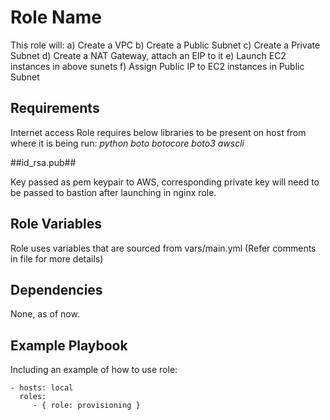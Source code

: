 Role Name
=========

This role will:
a) Create a VPC
b) Create a Public Subnet
c) Create a Private Subnet
d) Create a NAT Gateway, attach an EIP to it
e) Launch EC2 instances in above sunets
f) Assign Public IP to EC2 instances in Public Subnet

Requirements
------------

Internet access
Role requires below libraries to be present on host from where it is being run:
*python
boto
botocore
boto3
awscli*

##id_rsa.pub##

Key passed as pem keypair to AWS, corresponding private key will need to be passed to bastion after launching in nginx role.

Role Variables
--------------

Role uses variables that are sourced from vars/main.yml (Refer comments in file for more details)

Dependencies
------------

None, as of now.

Example Playbook
----------------

Including an example of how to use role:

    - hosts: local
      roles:
         - { role: provisioning }
